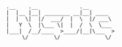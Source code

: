 ```
.__    .__             .__        
|  |__ |__| ________ __|__| ____  
|  |  \|  |/  ___/  |  \  |/ ___\ 
|   Y  \  |\___ \|  |  /  \  \___ 
|___|  /__/____  >____/|__|\___  >
     \/        \/              \/ 
```

<!--
- 👋 Hi, I’m @h1ne
- 👀 I’m interested in ...
- 🌱 I’m currently learning ...
- 💞️ I’m looking to collaborate on ...
- 📫 How to reach me ...
- 😄 Pronouns: ...
- ⚡ Fun fact: ...
--->

<!---
h1ne/h1ne is a ✨ special ✨ repository because its `README.md` (this file) appears on your GitHub profile.
You can click the Preview link to take a look at your changes.
--->
